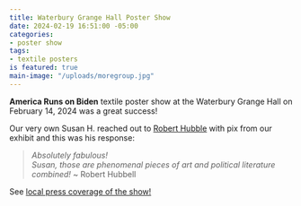 ```yaml
---
title: Waterbury Grange Hall Poster Show
date: 2024-02-19 16:51:00 -05:00
categories:
- poster show
tags:
- textile posters
is featured: true
main-image: "/uploads/moregroup.jpg"
---
```


**America Runs on Biden** textile poster show at the Waterbury Grange Hall on February 14, 2024 was a great success!



Our very own Susan H. reached out to [Robert Hubble](https://roberthubbell.substack.com/) with pix from our exhibit and this was his response: 

> *Absolutely fabulous!  
Susan, those are phenomenal pieces of art and political literature combined!*
~ Robert Hubbell

See [local press coverage of the show!](https://www.waterburyroundabout.org/community-archive/uh4wnfzw6pnmtq9h17zzy6v2x0t9ln)